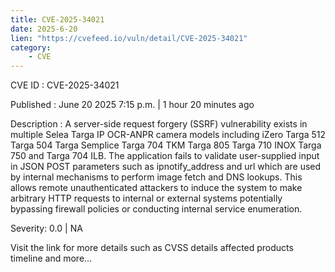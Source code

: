 ```yaml
---
title: CVE-2025-34021
date: 2025-6-20
lien: "https://cvefeed.io/vuln/detail/CVE-2025-34021"
category:
    - CVE
---
```


CVE ID : CVE-2025-34021

Published :  June 20
2025
7:15 p.m. | 1 hour
20 minutes ago

Description : A server-side request forgery (SSRF) vulnerability exists in multiple Selea Targa IP OCR-ANPR camera models
including iZero
Targa 512
Targa 504
Targa Semplice
Targa 704 TKM
Targa 805
Targa 710 INOX
Targa 750
and Targa 704 ILB. The application fails to validate user-supplied input in JSON POST parameters such as ipnotify_address and url
which are used by internal mechanisms to perform image fetch and DNS lookups. This allows remote unauthenticated attackers to induce the system to make arbitrary HTTP requests to internal or external systems
potentially bypassing firewall policies or conducting internal service enumeration.

Severity: 0.0 | NA

Visit the link for more details
such as CVSS details
affected products
timeline
and more...
